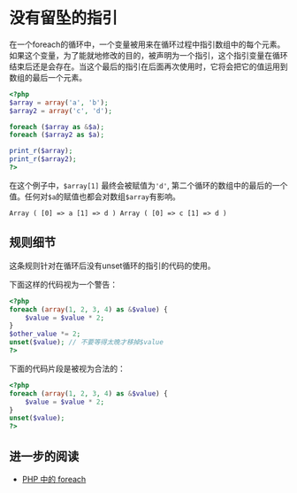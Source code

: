<!-- 可能的错误 -->
# 没有留坠的指引

在一个foreach的循环中，一个变量被用来在循环过程中指引数组中的每个元素。如果这个变量，为了能就地修改的目的，被声明为一个指引，这个指引变量在循环结束后还是会存在。当这个最后的指引在后面再次使用时，它将会把它的值运用到数组的最后一个元素。

```php
<?php
$array = array('a', 'b');
$array2 = array('c', 'd');

foreach ($array as &$a);
foreach ($array2 as $a);

print_r($array);
print_r($array2);
?>
```

在这个例子中，`$array[1]` 最终会被赋值为`'d'`, 第二个循环的数组中的最后的一个值。任何对`$a`的赋值也都会对数组`$array`有影响。

`
Array
(
    [0] => a
    [1] => d
)
Array
(
    [0] => c
    [1] => d
)
`

## 规则细节

这条规则针对在循环后没有unset循环的指引的代码的使用。

下面这样的代码视为一个警告：

```php
<?php
foreach (array(1, 2, 3, 4) as &$value) {
    $value = $value * 2;
}
$other_value *= 2;
unset($value); // 不要等得太晚才移掉$value
?>
```


下面的代码片段是被视为合法的：

```php
<?php
foreach (array(1, 2, 3, 4) as &$value) {
    $value = $value * 2;
}
unset($value);
?>
```

<!--
## 什么时候该不使用

-->

## 进一步的阅读

* [PHP 中的 foreach](http://php.net/manual/en/control-structures.foreach.php)